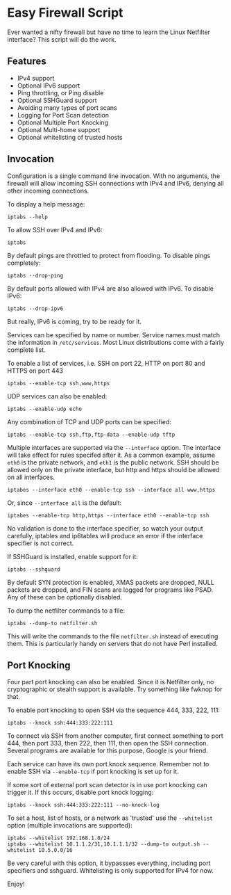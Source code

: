 
Easy Firewall Script
====================

Ever wanted a nifty firewall but have no time to learn the Linux Netfilter interface? This script will do the work.

Features
--------

* IPv4 support
* Optional IPv6 support
* Ping throttling, or Ping disable
* Optional SSHGuard support
* Avoiding many types of port scans
* Logging for Port Scan detection
* Optional Multiple Port Knocking
* Optional Multi-home support
* Optional whitelisting of trusted hosts

Invocation
----------

Configuration is a single command line invocation. With no arguments, the firewall will allow incoming SSH connections with IPv4 and IPv6, denying all other incoming connections.

To display a help message:

	iptabs --help

To allow SSH over IPv4 and IPv6:

	iptabs

By default pings are throttled to protect from flooding. To disable pings completely:

	iptabs --drop-ping

By default ports allowed with IPv4 are also allowed with IPv6. To disable IPv6:

	iptabs --drop-ipv6

But really, IPv6 is coming, try to be ready for it.

Services can be specified by name or number. Service names must match the information in `/etc/services`. Most Linux distributions come with a fairly complete list.

To enable a list of services, i.e. SSH on port 22, HTTP on port 80 and HTTPS on port 443

	iptabs --enable-tcp ssh,www,https

UDP services can also be enabled:

	iptabs --enable-udp echo

Any combination of TCP and UDP ports can be specified:

	iptabs --enable-tcp ssh,ftp,ftp-data --enable-udp tftp

Multiple interfaces are supported via the `--interface` option. The interface will take effect for rules specifed after it. As a common example, assume `eth0` is the private network, and `eth1` is the public network. SSH should be allowed only on the private interface, but http and https should be allowed on all interfaces.

	iptabes --interface eth0 --enable-tcp ssh --interface all www,https

Or, since `--interface all` is the default:

	iptabes --enable-tcp http,https --interface eth0 --enable-tcp ssh

No validation is done to the interface specifier, so watch your output carefully, iptables and ip6tables will produce an error if the interface specifier is not correct.

If SSHGuard is installed, enable support for it:

	iptabs --sshguard

By default SYN protection is enabled, XMAS packets are dropped, NULL packets are dropped, and FIN scans are logged for programs like PSAD. Any of these can be optionally disabled.

To dump the netfilter commands to a file:

	iptabs --dump-to netfilter.sh

This will write the commands to the file `netfilter.sh` instead of executing them. This is particularly handy on servers that do not have Perl installed.

Port Knocking
-------------

Four part port knocking can also be enabled. Since it is Netfilter only, no cryptographic or stealth support is available. Try something like fwknop for that.

To enable port knocking to open SSH via the sequence 444, 333, 222, 111:

	iptabs --knock ssh:444:333:222:111

To connect via SSH from another computer, first connect something to port 444, then port 333, then 222, then 111, then open the SSH connection. Several programs are available for this purpose, Google is your friend.

Each service can have its own port knock sequence. Remember not to enable SSH via `--enable-tcp` if port knocking is set up for it.

If some sort of external port scan detector is in use port knocking can trigger it. If this occurs, disable port knock logging:

	iptabs --knock ssh:444:333:222:111 --no-knock-log

To set a host, list of hosts, or a network as 'trusted' use the `--whitelist` option (multiple invocations are supported):

	iptabs --whitelist 192.168.1.0/24
	iptabs --whitelist 10.1.1.2/31,10.1.1.1/32 --dump-to output.sh --whitelist 10.5.0.0/16

Be very careful with this option, it bypassses everything, including port specifiers and sshguard. Whitelisting is only supported for IPv4 for now.

Enjoy!
